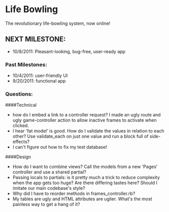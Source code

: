 # Life Bowling

The revolutionary life-bowling system, now online!

## NEXT MILESTONE:
* 10/8/2011: Pleasant-looking, bug-free, user-ready app
### Past Milestones:
* 10/4/2011: user-friendly UI
* 9/20/2011: functional app

### Questions:
####Technical
* how do I embed a link to a controller request?  I made an
ugly route and ugly game-controller action to allow inactive frames to
activate when clicked.
* I hear 'fat model' is good.  How do I validate the values
in relation to each other?  Use validate_each on just one value
and run a block full of side-effects?
* I can't figure out how to fix my test database!

####Design
* How do I want to combine views?  Call the models from a new 'Pages' controller and use a shared partial?
* Passing locals to partials: is it pretty much a trick to reduce complexity
when the app gets too huge?  Are there differing tastes here?  Should I imitate
our main codebase's style?
* Why did I have to reorder methods in frames_controller.rb?
* My tables are ugly and HTML attributes are uglier.  What's the most painless way to get a hang of it?

